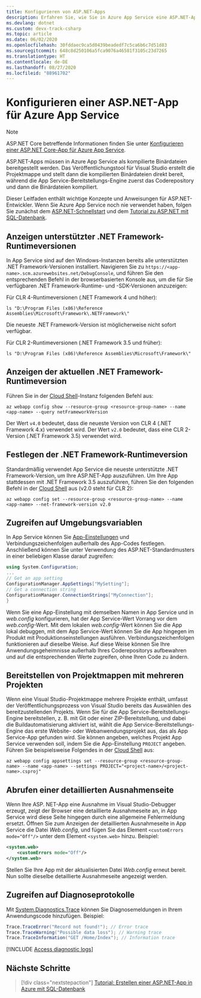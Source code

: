 ```yaml
---
title: Konfigurieren von ASP.NET-Apps
description: Erfahren Sie, wie Sie in Azure App Service eine ASP.NET-App konfigurieren. In diesem Artikel werden die gängigsten Konfigurationsaufgaben vorgestellt.
ms.devlang: dotnet
ms.custom: devx-track-csharp
ms.topic: article
ms.date: 06/02/2020
ms.openlocfilehash: 30fddaec9ca5d0439beadedf7c5ca6b6c7d51d83
ms.sourcegitcommit: 648c8d250106a5fca9076a46581f3105c23d7265
ms.translationtype: HT
ms.contentlocale: de-DE
ms.lasthandoff: 08/27/2020
ms.locfileid: "88961702"
---
```

# <a name="configure-an-aspnet-app-for-azure-app-service"></a>Konfigurieren einer ASP.NET-App für Azure App Service

> [!NOTE]
> ASP.NET Core betreffende Informationen finden Sie unter [Konfigurieren einer ASP.NET Core-App für Azure App Service](configure-language-dotnetcore.md).

ASP.NET-Apps müssen in Azure App Service als kompilierte Binärdateien bereitgestellt werden. Das Veröffentlichungstool für Visual Studio erstellt die Projektmappe und stellt dann die kompilierten Binärdateien direkt bereit, während die App Service-Bereitstellungs-Engine zuerst das Coderepository und dann die Binärdateien kompiliert.

Dieser Leitfaden enthält wichtige Konzepte und Anweisungen für ASP.NET-Entwickler. Wenn Sie Azure App Service noch nie verwendet haben, folgen Sie zunächst dem [ASP.NET-Schnellstart](quickstart-dotnet-framework.md) und dem [Tutorial zu ASP.NET mit SQL-Datenbank](app-service-web-tutorial-dotnet-sqldatabase.md).

## <a name="show-supported-net-framework-runtime-versions"></a>Anzeigen unterstützter .NET Framework-Runtimeversionen

In App Service sind auf den Windows-Instanzen bereits alle unterstützten .NET Framework-Versionen installiert. Navigieren Sie zu `https://<app-name>.scm.azurewebsites.net/DebugConsole`, und führen Sie den entsprechenden Befehl in der browserbasierten Konsole aus, um die für Sie verfügbaren .NET Framework-Runtime- und -SDK-Versionen anzuzeigen:

Für CLR 4-Runtimeversionen (.NET Framework 4 und höher):

```CMD
ls "D:\Program Files (x86)\Reference Assemblies\Microsoft\Framework\.NETFramework\"
```

Die neueste .NET Framework-Version ist möglicherweise nicht sofort verfügbar.

Für CLR 2-Runtimeversionen (.NET Framework 3.5 und früher):

```CMD
ls "D:\Program Files (x86)\Reference Assemblies\Microsoft\Framework\"
```

## <a name="show-current-net-framework-runtime-version"></a>Anzeigen der aktuellen .NET Framework-Runtimeversion

Führen Sie in der [Cloud Shell](https://shell.azure.com)-Instanz folgenden Befehl aus:

```azurecli-interactive
az webapp config show --resource-group <resource-group-name> --name <app-name> --query netFrameworkVersion
```

Der Wert `v4.0` bedeutet, dass die neueste Version von CLR 4 (.NET Framework 4.x) verwendet wird. Der Wert `v2.0` bedeutet, dass eine CLR 2-Version (.NET Framework 3.5) verwendet wird.

## <a name="set-net-framework-runtime-version"></a>Festlegen der .NET Framework-Runtimeversion

Standardmäßig verwendet App Service die neueste unterstützte .NET Framework-Version, um Ihre ASP.NET-App auszuführen. Um Ihre App stattdessen mit .NET Framework 3.5 auszuführen, führen Sie den folgenden Befehl in der [Cloud Shell](https://shell.azure.com) aus (v2.0 steht für CLR 2):

```azurecli-interactive
az webapp config set --resource-group <resource-group-name> --name <app-name> --net-framework-version v2.0
```

## <a name="access-environment-variables"></a>Zugreifen auf Umgebungsvariablen

In App Service können Sie [App-Einstellungen](configure-common.md#configure-app-settings) und Verbindungszeichenfolgen außerhalb des App-Codes festlegen. Anschließend können Sie unter Verwendung des ASP.NET-Standardmusters in einer beliebigen Klasse darauf zugreifen:

```csharp
using System.Configuration;
...
// Get an app setting
ConfigurationManager.AppSettings["MySetting"];
// Get a connection string
ConfigurationManager.ConnectionStrings["MyConnection"];
}
```

Wenn Sie eine App-Einstellung mit demselben Namen in App Service und in *web.config* konfigurieren, hat der App Service-Wert Vorrang vor dem *web.config*-Wert. Mit dem lokalen *web.config*-Wert können Sie die App lokal debuggen, mit dem App Service-Wert können Sie die App hingegen im Produkt mit Produktionseinstellungen ausführen. Verbindungszeichenfolgen funktionieren auf dieselbe Weise. Auf diese Weise können Sie Ihre Anwendungsgeheimnisse außerhalb Ihres Coderepositorys aufbewahren und auf die entsprechenden Werte zugreifen, ohne Ihren Code zu ändern.

## <a name="deploy-multi-project-solutions"></a>Bereitstellen von Projektmappen mit mehreren Projekten

Wenn eine Visual Studio-Projektmappe mehrere Projekte enthält, umfasst der Veröffentlichungsprozess von Visual Studio bereits das Auswählen des bereitzustellenden Projekts. Wenn Sie für die App Service-Bereitstellungs-Engine bereitstellen, z. B. mit Git oder einer ZIP-Bereitstellung, und dabei die Buildautomatisierung aktiviert ist, wählt die App Service-Bereitstellungs-Engine das erste Website- oder Webanwendungsprojekt aus, das als App Service-App gefunden wird. Sie können angeben, welches Projekt App Service verwenden soll, indem Sie die App-Einstellung `PROJECT` angeben. Führen Sie beispielsweise Folgendes in der [Cloud Shell](https://shell.azure.com) aus:

```azurecli-interactive
az webapp config appsettings set --resource-group <resource-group-name> --name <app-name> --settings PROJECT="<project-name>/<project-name>.csproj"
```

## <a name="get-detailed-exceptions-page"></a>Abrufen einer detaillierten Ausnahmenseite

Wenn Ihre ASP. NET-App eine Ausnahme im Visual Studio-Debugger erzeugt, zeigt der Browser eine detaillierte Ausnahmeseite an, in App Service wird diese Seite hingegen durch eine allgemeine Fehlermeldung ersetzt. Öffnen Sie zum Anzeigen der detaillierten Ausnahmeseite in App Service die Datei *Web.config*, und fügen Sie das Element `<customErrors mode="Off"/>` unter dem Element `<system.web>` hinzu. Beispiel:

```xml
<system.web>
    <customErrors mode="Off"/>
</system.web>
```

Stellen Sie Ihre App mit der aktualisierten Datei *Web.config* erneut bereit. Nun sollte dieselbe detaillierte Ausnahmeseite angezeigt werden.

## <a name="access-diagnostic-logs"></a>Zugreifen auf Diagnoseprotokolle

Mit [System.Diagnostics.Trace](/dotnet/api/system.diagnostics.trace) können Sie Diagnosemeldungen in Ihrem Anwendungscode hinzufügen. Beispiel: 

```csharp
Trace.TraceError("Record not found!"); // Error trace
Trace.TraceWarning("Possible data loss"); // Warning trace
Trace.TraceInformation("GET /Home/Index"); // Information trace
```

[!INCLUDE [Access diagnostic logs](../../includes/app-service-web-logs-access-no-h.md)]

## <a name="next-steps"></a>Nächste Schritte

> [!div class="nextstepaction"]
> [Tutorial: Erstellen einer ASP.NET-App in Azure mit SQL-Datenbank](app-service-web-tutorial-dotnet-sqldatabase.md)